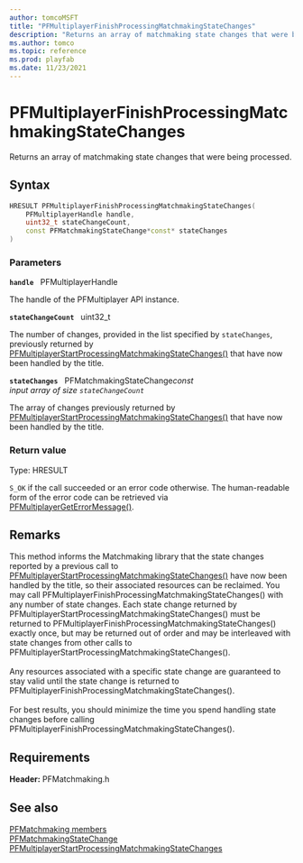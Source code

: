 ```yaml
---
author: tomcoMSFT
title: "PFMultiplayerFinishProcessingMatchmakingStateChanges"
description: "Returns an array of matchmaking state changes that were being processed."
ms.author: tomco
ms.topic: reference
ms.prod: playfab
ms.date: 11/23/2021
---
```


# PFMultiplayerFinishProcessingMatchmakingStateChanges  

Returns an array of matchmaking state changes that were being processed.  

## Syntax  
  
```cpp
HRESULT PFMultiplayerFinishProcessingMatchmakingStateChanges(  
    PFMultiplayerHandle handle,  
    uint32_t stateChangeCount,  
    const PFMatchmakingStateChange*const* stateChanges  
)  
```  
  
### Parameters  
  
**`handle`** &nbsp; PFMultiplayerHandle  
  
The handle of the PFMultiplayer API instance.  
  
**`stateChangeCount`** &nbsp; uint32_t  
  
The number of changes, provided in the list specified by `stateChanges`, previously returned by [PFMultiplayerStartProcessingMatchmakingStateChanges()](pfmultiplayerstartprocessingmatchmakingstatechanges.md) that have now been handled by the title.  
  
**`stateChanges`** &nbsp; PFMatchmakingStateChange*const*  
*input array of size `stateChangeCount`*  
  
The array of changes previously returned by [PFMultiplayerStartProcessingMatchmakingStateChanges()](pfmultiplayerstartprocessingmatchmakingstatechanges.md) that have now been handled by the title.  
  
  
### Return value
Type: HRESULT
  
```S_OK``` if the call succeeded or an error code otherwise. The human-readable form of the error code can be retrieved via [PFMultiplayerGetErrorMessage()](../../pfmultiplayer/functions/pfmultiplayergeterrormessage.md).
  
## Remarks  
  
This method informs the Matchmaking library that the state changes reported by a previous call to [PFMultiplayerStartProcessingMatchmakingStateChanges()](pfmultiplayerstartprocessingmatchmakingstatechanges.md) have now been handled by the title, so their associated resources can be reclaimed. You may call PFMultiplayerFinishProcessingMatchmakingStateChanges() with any number of state changes. Each state change returned by PFMultiplayerStartProcessingMatchmakingStateChanges() must be returned to PFMultiplayerFinishProcessingMatchmakingStateChanges() exactly once, but may be returned out of order and may be interleaved with state changes from other calls to PFMultiplayerStartProcessingMatchmakingStateChanges(). <br /><br /> Any resources associated with a specific state change are guaranteed to stay valid until the state change is returned to PFMultiplayerFinishProcessingMatchmakingStateChanges().   <br /><br /> For best results, you should minimize the time you spend handling state changes before calling PFMultiplayerFinishProcessingMatchmakingStateChanges().
  
## Requirements  
  
**Header:** PFMatchmaking.h
  
## See also  
[PFMatchmaking members](../pfmatchmaking_members.md)  
[PFMatchmakingStateChange](../structs/pfmatchmakingstatechange.md)  
[PFMultiplayerStartProcessingMatchmakingStateChanges](pfmultiplayerstartprocessingmatchmakingstatechanges.md)
  
  
